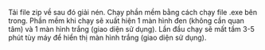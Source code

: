 Tải file zip về sau đó giải nén. Chạy phần mềm bằng cách chạy file .exe bên trong.
Phần mềm khi chạy sẽ xuất hiện 1 màn hình đen (không cần quan tâm) và 1 màn hình trắng (giao diện sử dụng).
Lần đầu chạy sẽ mất tầm 3-5 phút tùy máy để hiển thị màn hình trắng (giao diện sử dụng).
